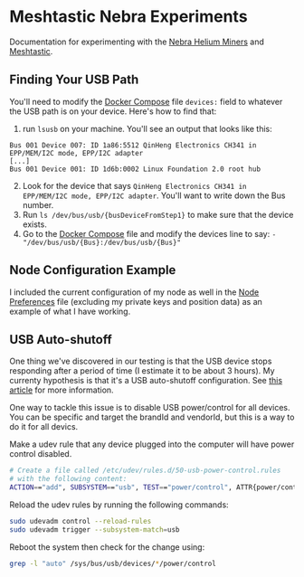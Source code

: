 # Meshtastic Nebra Experiments
Documentation for experimenting with the [Nebra Helium Miners](https://www.ebay.com/itm/205168616664) and [Meshtastic](https://meshtastic.org).

## Finding Your USB Path
You'll need to modify the [Docker Compose](docker-compose.yml) file `devices:` field to whatever the USB path is on your device. Here's how to find that:
1. run `lsusb` on your machine. You'll see an output that looks like this:
```
Bus 001 Device 007: ID 1a86:5512 QinHeng Electronics CH341 in EPP/MEM/I2C mode, EPP/I2C adapter
[...]
Bus 001 Device 001: ID 1d6b:0002 Linux Foundation 2.0 root hub
```
2. Look for the device that says `QinHeng Electronics CH341 in EPP/MEM/I2C mode, EPP/I2C adapter`. You'll want to write down the Bus number.
3. Run `ls /dev/bus/usb/{busDeviceFromStep1}` to make sure that the device exists.
4. Go to the [Docker Compose](docker-compose.yml) file and modify the devices line to say: `- "/dev/bus/usb/{Bus}:/dev/bus/usb/{Bus}"`

## Node Configuration Example
I included the current configuration of my node as well in the [Node Preferences](node_prefs.yml) file (excluding my private keys and position data) as an example of what I have working.

## USB Auto-shutoff
One thing we've discovered in our testing is that the USB device stops responding after a period of time (I estimate it to be about 3 hours). My currenty hypothesis is that it's a USB auto-shutoff configuration. See [this article](https://hamwaves.com/usb.autosuspend/en/) for more information.

One way to tackle this issue is to disable USB power/control for all devices. You can be specific and target the brandId and vendorId, but this is a way to do it for all devics.

Make a udev rule that any device plugged into the computer will have power control disabled.
```bash
# Create a file called /etc/udev/rules.d/50-usb-power-control.rules
# with the following content:
ACTION=="add", SUBSYSTEM=="usb", TEST=="power/control", ATTR{power/control}="on"
```

Reload the udev rules by running the following commands:
```bash
sudo udevadm control --reload-rules
sudo udevadm trigger --subsystem-match=usb
```

Reboot the system then check for the change using:
```bash
grep -l "auto" /sys/bus/usb/devices/*/power/control
```
